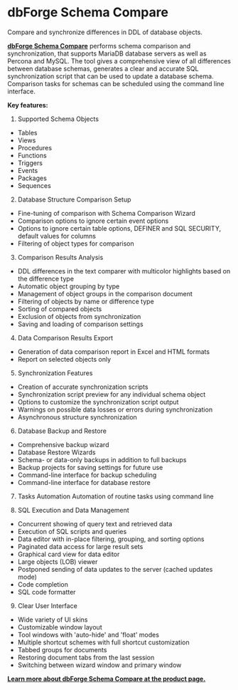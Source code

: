 # dbForge Schema Compare

Compare and synchronize differences in DDL of database objects.

[<strong>dbForge Schema Compare</strong>](https://www.devart.com/dbforge/mysql/schemacompare/) performs schema comparison and synchronization, that supports MariaDB database servers as well as Percona and MySQL.
The tool gives a comprehensive view of all differences between database schemas, generates a clear and accurate SQL synchronization script that can be used to update a database schema. Comparison tasks for schemas can be scheduled using the command line interface.

<strong>Key features:</strong>

1. Supported Schema Objects

- Tables
- Views
- Procedures
- Functions
- Triggers
- Events
- Packages
- Sequences

2. Database Structure Comparison Setup

- Fine-tuning of comparison with Schema Comparison Wizard
- Comparison options to ignore certain event options
- Options to ignore certain table options, DEFINER and SQL SECURITY, default values for columns
- Filtering of object types for comparison

3. Comparison Results Analysis

- DDL differences in the text comparer with multicolor highlights based on the difference type
- Automatic object grouping by type
- Management of object groups in the comparison document
- Filtering of objects by name or difference type
- Sorting of compared objects
- Exclusion of objects from synchronization
- Saving and loading of comparison settings

4. Data Comparison Results Export

- Generation of data comparison report in Excel and HTML formats
- Report on selected objects only

5. Synchronization Features

- Creation of accurate synchronization scripts
- Synchronization script preview for any individual schema object
- Options to customize the synchronization script output
- Warnings on possible data losses or errors during synchronization
- Asynchronous structure synchronization

6. Database Backup and Restore

- Comprehensive backup wizard
- Database Restore Wizards
- Schema- or data-only backups in addition to full backups
- Backup projects for saving settings for future use
- Command-line interface for backup scheduling
- Command-line interface for database restore

7. Tasks Automation
Automation of routine tasks using command line

8. SQL Execution and Data Management

- Concurrent showing of query text and retrieved data
- Execution of SQL scripts and queries
- Data editor with in-place filtering, grouping, and sorting options
- Paginated data access for large result sets
- Graphical card view for data editor
- Large objects (LOB) viewer
- Postponed sending of data updates to the server (cached updates mode)
- Code completion
- SQL code formatter

9. Clear User Interface

- Wide variety of UI skins
- Customizable window layout
- Tool windows with 'auto-hide' and 'float' modes
- Multiple shortcut schemes with full shortcut customization
- Tabbed groups for documents
- Restoring document tabs from the last session
- Switching between wizard window and primary window

[<strong>Learn more about dbForge Schema Compare at the product page.</strong>](https://www.devart.com/dbforge/mysql/schemacompare/)